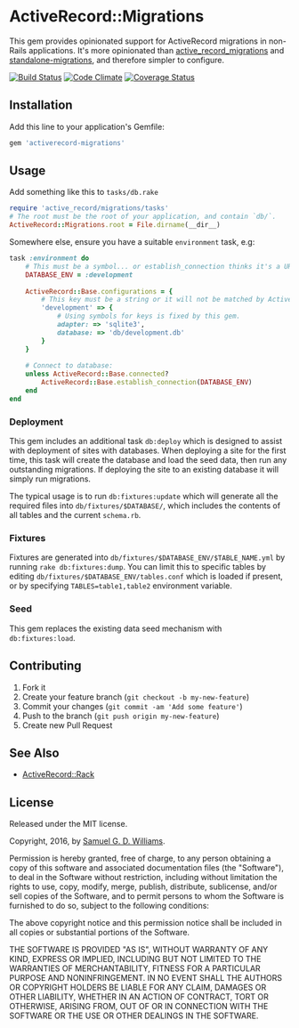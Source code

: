 # ActiveRecord::Migrations

This gem provides opinionated support for ActiveRecord migrations in non-Rails applications. It's more opinionated than [active_record_migrations](https://github.com/rosenfeld/active_record_migrations) and [standalone-migrations](https://github.com/thuss/standalone-migrations), and therefore simpler to configure.

[![Build Status](https://secure.travis-ci.org/ioquatix/activerecord-migrations.svg)](http://travis-ci.org/ioquatix/activerecord-migrations)
[![Code Climate](https://codeclimate.com/github/ioquatix/activerecord-migrations.svg)](https://codeclimate.com/github/ioquatix/activerecord-migrations)
[![Coverage Status](https://coveralls.io/repos/ioquatix/activerecord-migrations/badge.svg)](https://coveralls.io/r/ioquatix/activerecord-migrations)

## Installation

Add this line to your application's Gemfile:

```ruby
gem 'activerecord-migrations'
```

## Usage

Add something like this to `tasks/db.rake`

```ruby
require 'active_record/migrations/tasks'
# The root must be the root of your application, and contain `db/`.
ActiveRecord::Migrations.root = File.dirname(__dir__)
```

Somewhere else, ensure you have a suitable `environment` task, e.g:

```ruby
task :environment do
	# This must be a symbol... or establish_connection thinks it's a URL.
	DATABASE_ENV = :development
	
	ActiveRecord::Base.configurations = {
		# This key must be a string or it will not be matched by ActiveRecord:
		'development' => {
			# Using symbols for keys is fixed by this gem.
			adapter: => 'sqlite3',
			database: => 'db/development.db'
		}
	}
	
	# Connect to database:
	unless ActiveRecord::Base.connected?
		ActiveRecord::Base.establish_connection(DATABASE_ENV)
	end
end
```

### Deployment

This gem includes an additional task `db:deploy` which is designed to assist with deployment of sites with databases. When deploying a site for the first time, this task will create the database and load the seed data, then run any outstanding migrations. If deploying the site to an existing database it will simply run migrations.

The typical usage is to run `db:fixtures:update` which will generate all the required files into `db/fixtures/$DATABASE/`, which includes the contents of all tables and the current `schema.rb`.

### Fixtures

Fixtures are generated into `db/fixtures/$DATABASE_ENV/$TABLE_NAME.yml` by running `rake db:fixtures:dump`. You can limit this to specific tables by editing `db/fixtures/$DATABASE_ENV/tables.conf` which is loaded if present, or by specifying `TABLES=table1,table2` environment variable.

### Seed

This gem replaces the existing data seed mechanism with `db:fixtures:load`.

## Contributing

1. Fork it
2. Create your feature branch (`git checkout -b my-new-feature`)
3. Commit your changes (`git commit -am 'Add some feature'`)
4. Push to the branch (`git push origin my-new-feature`)
5. Create new Pull Request

## See Also

- [ActiveRecord::Rack](https://github.com/ioquatix/activerecord-rack)

## License

Released under the MIT license.

Copyright, 2016, by [Samuel G. D. Williams](http://www.codeotaku.com/samuel-williams).

Permission is hereby granted, free of charge, to any person obtaining a copy
of this software and associated documentation files (the "Software"), to deal
in the Software without restriction, including without limitation the rights
to use, copy, modify, merge, publish, distribute, sublicense, and/or sell
copies of the Software, and to permit persons to whom the Software is
furnished to do so, subject to the following conditions:

The above copyright notice and this permission notice shall be included in
all copies or substantial portions of the Software.

THE SOFTWARE IS PROVIDED "AS IS", WITHOUT WARRANTY OF ANY KIND, EXPRESS OR
IMPLIED, INCLUDING BUT NOT LIMITED TO THE WARRANTIES OF MERCHANTABILITY,
FITNESS FOR A PARTICULAR PURPOSE AND NONINFRINGEMENT. IN NO EVENT SHALL THE
AUTHORS OR COPYRIGHT HOLDERS BE LIABLE FOR ANY CLAIM, DAMAGES OR OTHER
LIABILITY, WHETHER IN AN ACTION OF CONTRACT, TORT OR OTHERWISE, ARISING FROM,
OUT OF OR IN CONNECTION WITH THE SOFTWARE OR THE USE OR OTHER DEALINGS IN
THE SOFTWARE.

